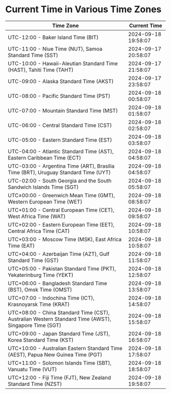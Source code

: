 # Current Time in Various Time Zones

| Time Zone | Current Time |
|-----------|--------------|
| UTC-12:00 - Baker Island Time (BIT) | 2024-09-18 19:58:07 |
| UTC-11:00 - Niue Time (NUT), Samoa Standard Time (SST) | 2024-09-17 20:58:07 |
| UTC-10:00 - Hawaii-Aleutian Standard Time (HAST), Tahiti Time (TAHT) | 2024-09-17 21:58:07 |
| UTC-09:00 - Alaska Standard Time (AKST) | 2024-09-17 23:58:07 |
| UTC-08:00 - Pacific Standard Time (PST) | 2024-09-18 00:58:07 |
| UTC-07:00 - Mountain Standard Time (MST) | 2024-09-18 01:58:07 |
| UTC-06:00 - Central Standard Time (CST) | 2024-09-18 02:58:07 |
| UTC-05:00 - Eastern Standard Time (EST) | 2024-09-18 03:58:07 |
| UTC-04:00 - Atlantic Standard Time (AST), Eastern Caribbean Time (ECT) | 2024-09-18 04:58:07 |
| UTC-03:00 - Argentina Time (ART), Brasília Time (BRT), Uruguay Standard Time (UYT) | 2024-09-18 04:58:07 |
| UTC-02:00 - South Georgia and the South Sandwich Islands Time (SGT) | 2024-09-18 05:58:07 |
| UTC±00:00 - Greenwich Mean Time (GMT), Western European Time (WET) | 2024-09-18 08:58:07 |
| UTC+01:00 - Central European Time (CET), West Africa Time (WAT) | 2024-09-18 09:58:07 |
| UTC+02:00 - Eastern European Time (EET), Central Africa Time (CAT) | 2024-09-18 10:58:07 |
| UTC+03:00 - Moscow Time (MSK), East Africa Time (EAT) | 2024-09-18 10:58:07 |
| UTC+04:00 - Azerbaijan Time (AZT), Gulf Standard Time (GST) | 2024-09-18 11:58:07 |
| UTC+05:00 - Pakistan Standard Time (PKT), Yekaterinburg Time (YEKT) | 2024-09-18 12:58:07 |
| UTC+06:00 - Bangladesh Standard Time (BST), Omsk Time (OMST) | 2024-09-18 13:58:07 |
| UTC+07:00 - Indochina Time (ICT), Krasnoyarsk Time (KRAT) | 2024-09-18 14:58:07 |
| UTC+08:00 - China Standard Time (CST), Australian Western Standard Time (AWST), Singapore Time (SGT) | 2024-09-18 15:58:07 |
| UTC+09:00 - Japan Standard Time (JST), Korea Standard Time (KST) | 2024-09-18 16:58:07 |
| UTC+10:00 - Australian Eastern Standard Time (AEST), Papua New Guinea Time (PGT) | 2024-09-18 17:58:07 |
| UTC+11:00 - Solomon Islands Time (SBT), Vanuatu Time (VUT) | 2024-09-18 18:58:07 |
| UTC+12:00 - Fiji Time (FJT), New Zealand Standard Time (NZST) | 2024-09-18 19:58:07 |
